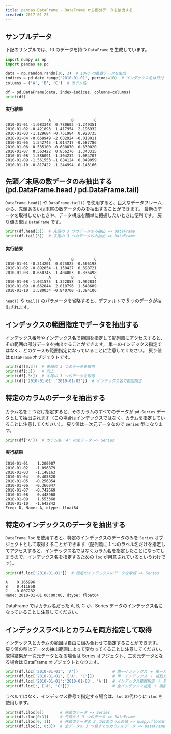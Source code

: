 ```yaml
---
title: pandas.DataFrame - DataFrame から部分データを抽出する
created: 2017-01-23
---
```


サンプルデータ
----

下記のサンプルでは、10 のデータを持つ `DataFrame` を生成しています。

~~~ python
import numpy as np
import pandas as pd

data = np.random.randn(10, 3)  # 10x3 の乱数データを生成
indices = pd.date_range('2010-01-01', periods=10)  # インデックス名は日付
columns = ('A', 'B', 'C')  # カラム名

df = pd.DataFrame(data, index=indices, columns=columns)
print(df)
~~~

#### 実行結果

~~~
                   A         B         C
2010-01-01 -1.083348  0.780602 -1.249351
2010-01-02 -0.421893  1.417954  2.196932
2010-01-03 -1.129684 -0.751984  0.920735
2010-01-04 -0.668949 -2.082924 -0.018011
2010-01-05  1.542745 -1.014717 -0.587786
2010-01-06  0.535100 -0.680070  0.630020
2010-01-07  0.563422  0.856276  1.343315
2010-01-08  1.586091 -1.304232 -1.084707
2010-01-09 -1.561553 -1.884124  0.849059
2010-01-10 -0.817422 -1.244994  0.143166
~~~


先頭／末尾の数データのみ抽出する (pd.DataFrame.head / pd.DataFrame.tail)
----

`DataFrame.head()` や `DataFrame.tail()` を使用すると、巨大なデータフレームから、先頭あるいは末尾の数データのみを抽出することができます。
最新のデータを取得したいときや、データ構成を簡単に把握したいときに便利です。
戻り値の型は `DataFrame` です。

~~~ python
print(df.head(3))  # 先頭の 3 つのデータのみ抽出 => DataFrame
print(df.tail(3))  # 末尾の 3 つのデータのみ抽出 => DataFrame
~~~

#### 実行結果

~~~
                   A         B         C
2010-01-01 -0.314201  0.025025 -0.566198
2010-01-02 -0.892054 -1.158427  0.398721
2010-01-03 -0.650745 -1.404003  0.336498
                   A         B         C
2010-01-08 -1.031575  1.322058 -1.962834
2010-01-09 -0.662044  2.018796  1.548609
2010-01-10  1.580034 -0.840700 -1.384106
~~~

`head()` や `tail()` のパラメータを省略すると、デフォルトで 5 つのデータが抽出されます。


インデックスの範囲指定でデータを抽出する
----

インデックス番号やインデックス名で範囲を指定して配列風にアクセスすると、その範囲の部分データを抽出することができます。
単一のインデックス指定ではなく、どのケースも範囲指定になっていることに注意してください。
戻り値は `DataFrame` オブジェクトです。

~~~ python
print(df[0:3])  # 先頭の 3 つのデータを取得
print(df[:3])   # 同上
print(df[-3:])  # 末尾の 3 つのデータを取得
print(df['2010-01-01':'2010-01-03'])  # インデックス名で範囲指定
~~~


特定のカラムのデータを抽出する
----

カラム名を１つだけ指定すると、そのカラムのすべてのデータが `pd.Series` データとして抽出されます（この場合はインデックスではなく、カラムを指定していることに注意してください）。
戻り値は一次元データなので `Series` 型になります。

~~~ python
print(df['A'])  # カラム名 'A' の全データ => Series
~~~

#### 実行結果

~~~
2010-01-01    1.200907
2010-01-02   -1.096879
2010-01-03   -1.148163
2010-01-04    0.405820
2010-01-05   -0.256854
2010-01-06   -0.366047
2010-01-07   -0.742669
2010-01-08    0.448968
2010-01-09    1.553368
2010-01-10   -1.642842
Freq: D, Name: A, dtype: float64
~~~


特定のインデックスのデータを抽出する
----

`DataFrame.loc` を使用すると、特定のインデックスのデータのみを `Series` オブジェクトとして取得することができます（配列風に１つのラベル名だけを指定してアクセスすると、インデックス名ではなくカラム名を指定したことになってしまうので、インデックス名を指定するための `loc` が用意されているというわけです）。

~~~ python
print(df.loc['2010-01-01'])  # 特定のインデックスのデータを取得 => Series
~~~

~~~
A    0.165996
B    0.411858
C   -0.007282
Name: 2010-01-01 00:00:00, dtype: float64
~~~

DataFrame ではカラム名だった A, B, C が、Series データのインデックス名になっていることに注意してください。


インデックスラベルとカラムを両方指定して取得
----

インデックスとカラムの範囲は自由に組み合わせて指定することができます。
戻り値の型はデータの抽出範囲によって変わってくることに注意してください。
取得結果が一次元データとなる場合は Series オブジェクト、二次元データとなる場合は DataFrame オブジェクトとなります。

~~~ python
print(df.loc['2010-01-01', 'A'])               # 単一インデックス ＋ 単一カラム指定 => numpy.float64
print(df.loc['2010-01-01', ['A', 'C']])        # 単一インデックス ＋ 複数カラム指定 => Series
print(df.loc['2010-01-01':'2010-01-03', 'A'])  # インデックス範囲指定 ＋ 単一カラム指定 => Series
print(df.loc[:, ['A', 'C']])                   # 全インデックス指定 ＋ 複数カラム指定 => DataFrame
~~~

ラベルではなく、インデックス番号で指定する場合は、`loc` の代わりに `iloc` を使用します。

~~~ python
print(df.iloc[0])       # 先頭のデータ => Series
print(df.iloc[0:3])     # 先頭から 3 つのデータ => DataFrame
print(df.iloc[0, 1])    # 先頭のデータの 2 つ目のカラムの値 => numpy.float64
print(df.iloc[:, 0:3])  # 全データの 3 つ目までのカラムのデータ => DataFrame
~~~

